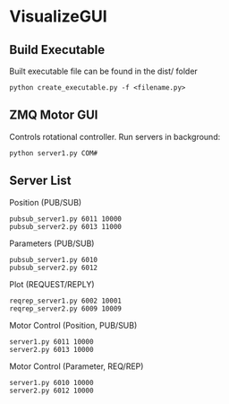 # VisualizeGUI

## Build Executable
Built executable file can be found in the dist/ folder
```
python create_executable.py -f <filename.py>
```

## ZMQ Motor GUI
Controls rotational controller. Run servers in background:
```
python server1.py COM#
```

## Server List
Position (PUB/SUB)
```
pubsub_server1.py 6011 10000
pubsub_server2.py 6013 11000
```

Parameters (PUB/SUB)
```
pubsub_server1.py 6010 
pubsub_server2.py 6012
```

Plot (REQUEST/REPLY)
```
reqrep_server1.py 6002 10001
reqrep_server2.py 6009 10009
```

Motor Control (Position, PUB/SUB)
```
server1.py 6011 10000
server2.py 6013 10000
```

Motor Control (Parameter, REQ/REP)
```
server1.py 6010 10000
server2.py 6012 10000
```


